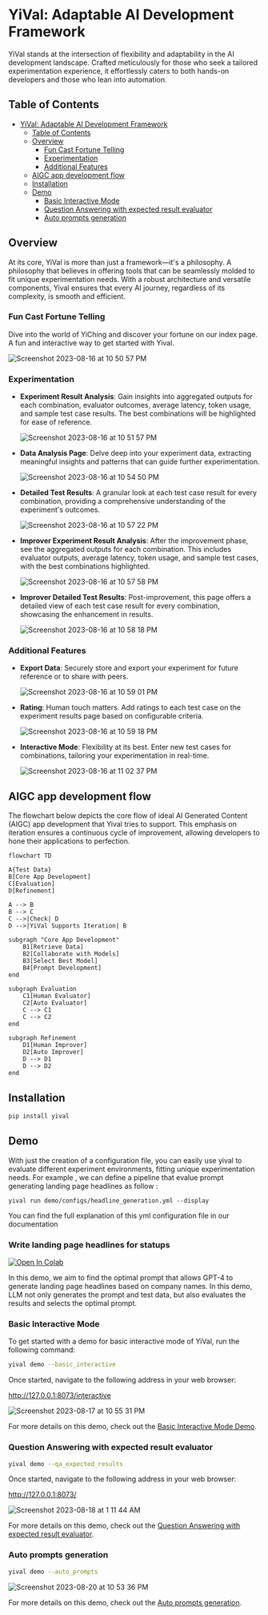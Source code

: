 # YiVal: Adaptable AI Development Framework

YiVal stands at the intersection of flexibility
and adaptability in the AI development landscape.
Crafted meticulously for those who seek a tailored experimentation experience,
it effortlessly caters to both hands-on developers and those who lean into automation.

## Table of Contents

- [YiVal: Adaptable AI Development Framework](#yival-adaptable-ai-development-framework)
    - [Table of Contents](#table-of-contents)
    - [Overview](#overview)
        - [Fun Cast Fortune Telling](#fun-cast-fortune-telling)
        - [Experimentation](#experimentation)
        - [Additional Features](#additional-features)
    - [AIGC app development flow](#aigc-app-development-flow)
    - [Installation](#installation)
    - [Demo](#demo)
        - [Basic Interactive Mode](#basic-interactive-mode)
        - [Question Answering with expected result evaluator](#question-answering-with-expected-result-evaluator)
        - [Auto prompts generation](#auto-prompts-generation)

## Overview

At its core, YiVal is more than just a framework—it's a philosophy.
A philosophy that believes in offering tools
that can be seamlessly molded to fit unique experimentation needs.
With a robust architecture and versatile components,
Yival ensures that every AI journey,
regardless of its complexity, is smooth and efficient.

### Fun Cast Fortune Telling

Dive into the world of YiChing and discover your fortune on our index page.
A fun and interactive way to get started with Yival.

![Screenshot 2023-08-16 at 10 50 57 PM](https://github.com/YiVal/YiVal/assets/1544154/b5c04295-7809-4331-8cce-cc4a1ceea73c)

### Experimentation

- **Experiment Result Analysis**:
    Gain insights into aggregated outputs for each combination,
    evaluator outcomes, average latency, token usage, and sample test case results.
    The best combinations will be highlighted for ease of reference.

    ![Screenshot 2023-08-16 at 10 51 57 PM](https://github.com/YiVal/YiVal/assets/1544154/054e7659-ceb1-4048-af4e-301958b0b675)

- **Data Analysis Page**:
    Delve deep into your experiment data,
    extracting meaningful insights and patterns that can guide further experimentation.

    ![Screenshot 2023-08-16 at 10 54 50 PM](https://github.com/YiVal/YiVal/assets/1544154/3440b51c-f607-477d-9092-94be94b4ebbe)

- **Detailed Test Results**:
    A granular look at each test case result for every combination,
    providing a comprehensive understanding of the experiment's outcomes.

    ![Screenshot 2023-08-16 at 10 57 22 PM](https://github.com/YiVal/YiVal/assets/1544154/8f1f9e04-e94c-473e-b7f8-83e6ce0f16e8)

- **Improver Experiment Result Analysis**:
    After the improvement phase, see the aggregated outputs for each combination.
    This includes evaluator outputs, average latency, token usage,
    and sample test cases, with the best combinations highlighted.

    ![Screenshot 2023-08-16 at 10 57 58 PM](https://github.com/YiVal/YiVal/assets/1544154/fd087b34-d3d4-48bb-800e-68cf09e47e5d)

- **Improver Detailed Test Results**:
    Post-improvement,
    this page offers a detailed view of each test case result for every combination,
    showcasing the enhancement in results.

    ![Screenshot 2023-08-16 at 10 58 18 PM](https://github.com/YiVal/YiVal/assets/1544154/3145de90-04b4-4cd6-8405-fae0ecb40545)

### Additional Features

- **Export Data**:
    Securely store and export your experiment for future reference
    or to share with peers.

    ![Screenshot 2023-08-16 at 10 59 01 PM](https://github.com/YiVal/YiVal/assets/1544154/2664fd03-0a3c-43ff-b065-8ea6cf440158)

- **Rating**:
    Human touch matters.
    Add ratings to each test case on the experiment results page
    based on configurable criteria.

    ![Screenshot 2023-08-16 at 10 59 18 PM](https://github.com/YiVal/YiVal/assets/1544154/87161a42-711a-4fc5-bb87-93e79d745554)

- **Interactive Mode**:
    Flexibility at its best.
    Enter new test cases for combinations,
    tailoring your experimentation in real-time.

    ![Screenshot 2023-08-16 at 11 02 37 PM](https://github.com/YiVal/YiVal/assets/1544154/f2ed3997-5f3c-4376-89a8-3ed3c5df0720)

## AIGC app development flow

The flowchart below depicts the core flow of ideal AI Generated Content (AIGC)
app development that Yival tries to support.
This emphasis on iteration ensures a continuous cycle of improvement,
allowing developers to hone their applications to perfection.

```mermaid
flowchart TD

A{Test Data}
B[Core App Development]
C[Evaluation]
D[Refinement]

A --> B
B --> C
C -->|Check| D
D -->|YiVal Supports Iteration| B

subgraph "Core App Development"
    B1[Retrieve Data]
    B2[Collaborate with Models]
    B3[Select Best Model]
    B4[Prompt Development]
end

subgraph Evaluation
    C1[Human Evaluator]
    C2[Auto Evaluator]
    C --> C1
    C --> C2
end

subgraph Refinement
    D1[Human Improver]
    D2[Auto Improver]
    D --> D1
    D --> D2
end

```

## Installation

```sh
pip install yival
```

## Demo

With just the creation of a configuration file, you can easily use yival to
evaluate different experiment environments, fitting unique experimentation needs.
For example , we can define a pipeline that evalue prompt generating landing page
headlines as follow :

```shell
yival run demo/configs/headline_generation.yml --display
```

You can find the full explanation of this yml configuration file in our documentation

### Write landing page headlines for statups

[![Open In Colab](https://colab.research.google.com/assets/colab-badge.svg)](https://colab.research.google.com/drive/1EiWUL8rE_kfNLXVPowCWCh6hwHFagvs_?usp=sharing)

In this demo, we aim to find the optimal prompt that allows GPT-4 to generate landing
page headlines based on company names. In this demo, LLM not only generates the
prompt and test data, but also evaluates the results and selects the optimal prompt.

### Basic Interactive Mode

To get started with a demo for basic interactive mode of YiVal,
run the following command:

```sh
yival demo --basic_interactive
```

Once started, navigate to the following address in your web browser:

<http://127.0.0.1:8073/interactive>

![Screenshot 2023-08-17 at 10 55 31 PM](https://github.com/YiVal/YiVal/assets/1544154/a720c3ad-1288-4830-8a3d-377d9827f46e)

For more details on this demo,
check out the [Basic Interactive Mode Demo].

[Basic Interactive Mode Demo]:https://github.com/YiVal/YiVal/blob/master/docs/basic_interactive_mode.md#demo

### Question Answering with expected result evaluator

```sh
yival demo --qa_expected_results
```

Once started, navigate to the following address in your web browser:

<http://127.0.0.1:8073/>

![Screenshot 2023-08-18 at 1 11 44 AM](https://github.com/YiVal/YiVal/assets/1544154/4e9a182f-07ba-413e-9160-f38bfdc743ce)

For more details on this demo,
check out the [Question Answering with expected result evaluator].

[Question Answering with expected result evaluator]:https://github.com/YiVal/YiVal/blob/master/docs/qa_expected_results.md#demo

### Auto prompts generation

```sh
yival demo --auto_prompts
```

![Screenshot 2023-08-20 at 10 53 36 PM](https://github.com/YiVal/YiVal/assets/1544154/85f5c08f-3e14-42e7-85c6-47dcdd4a4121)

For more details on this demo,
check out the [Auto prompts generation].

[Auto prompts generation]:https://github.com/YiVal/YiVal/blob/master/docs/auto_prompts_generation.md#demo
